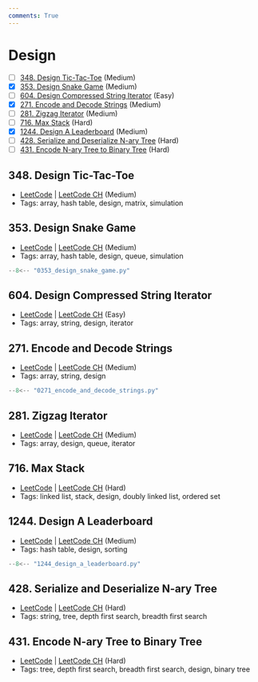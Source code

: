 ```yaml
---
comments: True
---
```


# Design

- [ ] [348. Design Tic-Tac-Toe](https://leetcode.cn/problems/design-tic-tac-toe/) (Medium)
- [x] [353. Design Snake Game](https://leetcode.cn/problems/design-snake-game/) (Medium)
- [ ] [604. Design Compressed String Iterator](https://leetcode.cn/problems/design-compressed-string-iterator/) (Easy)
- [x] [271. Encode and Decode Strings](https://leetcode.cn/problems/encode-and-decode-strings/) (Medium)
- [ ] [281. Zigzag Iterator](https://leetcode.cn/problems/zigzag-iterator/) (Medium)
- [ ] [716. Max Stack](https://leetcode.cn/problems/max-stack/) (Hard)
- [x] [1244. Design A Leaderboard](https://leetcode.cn/problems/design-a-leaderboard/) (Medium)
- [ ] [428. Serialize and Deserialize N-ary Tree](https://leetcode.cn/problems/serialize-and-deserialize-n-ary-tree/) (Hard)
- [ ] [431. Encode N-ary Tree to Binary Tree](https://leetcode.cn/problems/encode-n-ary-tree-to-binary-tree/) (Hard)

## 348. Design Tic-Tac-Toe

-   [LeetCode](https://leetcode.com/problems/design-tic-tac-toe/) | [LeetCode CH](https://leetcode.cn/problems/design-tic-tac-toe/) (Medium)
-   Tags: array, hash table, design, matrix, simulation

## 353. Design Snake Game

-   [LeetCode](https://leetcode.com/problems/design-snake-game/) | [LeetCode CH](https://leetcode.cn/problems/design-snake-game/) (Medium)
-   Tags: array, hash table, design, queue, simulation

```python title="353. Design Snake Game - Python Solution"
--8<-- "0353_design_snake_game.py"
```

## 604. Design Compressed String Iterator

-   [LeetCode](https://leetcode.com/problems/design-compressed-string-iterator/) | [LeetCode CH](https://leetcode.cn/problems/design-compressed-string-iterator/) (Easy)
-   Tags: array, string, design, iterator

## 271. Encode and Decode Strings

-   [LeetCode](https://leetcode.com/problems/encode-and-decode-strings/) | [LeetCode CH](https://leetcode.cn/problems/encode-and-decode-strings/) (Medium)
-   Tags: array, string, design

```python title="271. Encode and Decode Strings - Python Solution"
--8<-- "0271_encode_and_decode_strings.py"
```

## 281. Zigzag Iterator

-   [LeetCode](https://leetcode.com/problems/zigzag-iterator/) | [LeetCode CH](https://leetcode.cn/problems/zigzag-iterator/) (Medium)
-   Tags: array, design, queue, iterator

## 716. Max Stack

-   [LeetCode](https://leetcode.com/problems/max-stack/) | [LeetCode CH](https://leetcode.cn/problems/max-stack/) (Hard)
-   Tags: linked list, stack, design, doubly linked list, ordered set

## 1244. Design A Leaderboard

-   [LeetCode](https://leetcode.com/problems/design-a-leaderboard/) | [LeetCode CH](https://leetcode.cn/problems/design-a-leaderboard/) (Medium)
-   Tags: hash table, design, sorting

```python title="1244. Design A Leaderboard - Python Solution"
--8<-- "1244_design_a_leaderboard.py"
```

## 428. Serialize and Deserialize N-ary Tree

-   [LeetCode](https://leetcode.com/problems/serialize-and-deserialize-n-ary-tree/) | [LeetCode CH](https://leetcode.cn/problems/serialize-and-deserialize-n-ary-tree/) (Hard)
-   Tags: string, tree, depth first search, breadth first search

## 431. Encode N-ary Tree to Binary Tree

-   [LeetCode](https://leetcode.com/problems/encode-n-ary-tree-to-binary-tree/) | [LeetCode CH](https://leetcode.cn/problems/encode-n-ary-tree-to-binary-tree/) (Hard)
-   Tags: tree, depth first search, breadth first search, design, binary tree
